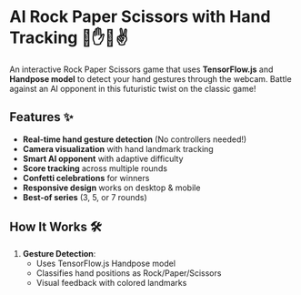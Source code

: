 # AI Rock Paper Scissors with Hand Tracking 🚀✋✊✌️
An interactive Rock Paper Scissors game that uses **TensorFlow.js** and **Handpose model** to detect your hand gestures through the webcam. Battle against an AI opponent in this futuristic twist on the classic game!

## Features ✨
- **Real-time hand gesture detection** (No controllers needed!)
- **Camera visualization** with hand landmark tracking
- **Smart AI opponent** with adaptive difficulty
- **Score tracking** across multiple rounds
- **Confetti celebrations** for winners
- **Responsive design** works on desktop & mobile
- **Best-of series** (3, 5, or 7 rounds)

## How It Works 🛠️
1. **Gesture Detection**:
   - Uses TensorFlow.js Handpose model
   - Classifies hand positions as Rock/Paper/Scissors
   - Visual feedback with colored landmarks
